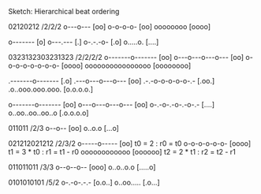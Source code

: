 Sketch: Hierarchical beat ordering

02120212 /2/2/2
o---o--- [oo]
o-o-o-o- [oo]
oooooooo [oooo]

o------- [o]
o---.--- [.]
o-.-.-o- [.o]
o.....o. [....]

0323132303231323 /2/2/2/2
o-------o------- [oo]
o---o---o---o--- [oo]
o-o-o-o-o-o-o-o- [oooo]
oooooooooooooooo [oooooooo]

.-------o------- [.o]
.---o---o---o--- [oo]
.-.-o-o-o-o-o-.- [.oo.]
.o..ooo.ooo.ooo. [o.o.o.o.]

o-------o------- [oo]
o---o---o---o--- [oo]
o-.-o-.-o-.-o-.- [....]
o..oo..oo..oo..o [.o.o.o.o]

011011 /2/3
o--o-- [oo] 
o..o.o [...o]

021212021212 /2/3/2
o-----o----- [oo]     t0 = 2      : r0 = t0
o-o-o-o-o-o- [oooo]   t1 = 3 * t0 : r1 = t1 - r0
oooooooooooo [oooooo] t2 = 2 * t1 : r2 = t2 - r1

011011011 /3/3
o--o--o-- [ooo]
o..o..o.o [.....o]

0101010101 /5/2
o-.-o-.-.- [o.o..]
o..oo..... [.o...]

